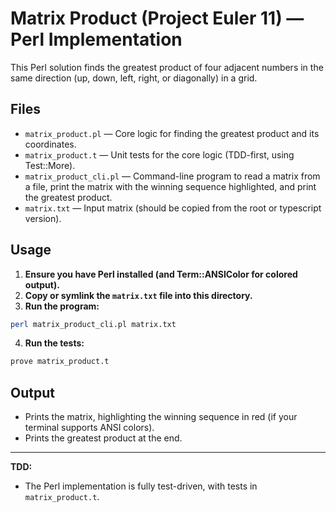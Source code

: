 # Matrix Product (Project Euler 11) — Perl Implementation

This Perl solution finds the greatest product of four adjacent numbers in the same direction (up, down, left, right, or diagonally) in a grid.

## Files
- `matrix_product.pl` — Core logic for finding the greatest product and its coordinates.
- `matrix_product.t` — Unit tests for the core logic (TDD-first, using Test::More).
- `matrix_product_cli.pl` — Command-line program to read a matrix from a file, print the matrix with the winning sequence highlighted, and print the greatest product.
- `matrix.txt` — Input matrix (should be copied from the root or typescript version).

## Usage

1. **Ensure you have Perl installed (and Term::ANSIColor for colored output).**
2. **Copy or symlink the `matrix.txt` file into this directory.**
3. **Run the program:**

```sh
perl matrix_product_cli.pl matrix.txt
```

4. **Run the tests:**

```sh
prove matrix_product.t
```

## Output
- Prints the matrix, highlighting the winning sequence in red (if your terminal supports ANSI colors).
- Prints the greatest product at the end.

---

**TDD:**
- The Perl implementation is fully test-driven, with tests in `matrix_product.t`.
